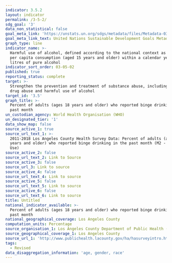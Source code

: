 ```yaml
---
indicator: 3.5.2
layout: indicator
permalink: /3-5-2/
sdg_goal: '3'
data_non_statistical: false
goal_meta_link: 'https://unstats.un.org/sdgs/metadata/files/Metadata-03-05-02.pdf'
goal_meta_link_text: United Nations Sustainable Development Goals Metadata (PDF 214 KB)
graph_type: line
indicator_name: >-
  Harmful use of alcohol, defined according to the national context as alcohol
  per capita consumption (aged 15 years and older) within a calendar year in
  litres of pure alcohol
indicator_sort_order: 03-05-02
published: true
reporting_status: complete
target: >-
  Strengthen the prevention and treatment of substance abuse, including narcotic
  drug abuse and harmful use of alcohol
target_id: '3.5'
graph_title: >-
  Percent of adults (ages 18 years and older) who reported binge drinking in the
  past month
un_custodian_agency: World Health Organisation (WHO)
un_designated_tier: '1'
data_show_map: false
source_active_1: true
source_url_text_1: >-
  2011-2018 Los Angeles County Health Survey Data: Percent of adults (ages 18
  years and older) who reported binge drinking in the past month (M2 - Alcohol
  Use)
source_active_2: false
source_url_text_2: Link to Source
source_active_3: false
source_url_3: Link to source
source_active_4: false
source_url_text_4: Link to source
source_active_5: false
source_url_text_5: Link to source
source_active_6: false
source_url_text_6: Link to source
title: Untitled
national_indicator_available: >-
  Percent of adults (ages 18 years and older) who reported binge drinking in the
  past month
national_geographical_coverage: Los Angeles County
computation_units: Percentage
source_organisation_1: Los Angeles County Department of Public Health (DPH)
source_geographical_coverage_1: Los Angeles County
source_url_1: 'http://www.publichealth.lacounty.gov/ha/hasurveyintro.htm'
tags:
  - Revised
data_disaggregation_information: 'age, gender, race'
---
```

